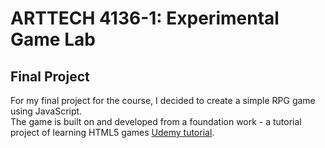 # ARTTECH 4136-1: Experimental Game Lab
## Final Project
For my final project for the course, I decided to create a simple RPG game using JavaScript.  
The game is built on and developed from a foundation work - a tutorial project of learning HTML5 games [Udemy tutorial](https://www.udemy.com/how-to-program-games/learn/v4/overview).

